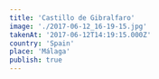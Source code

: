 ```yaml
---
title: 'Castillo de Gibralfaro'
image: './2017-06-12_16-19-15.jpg'
takenAt: '2017-06-12T14:19:15.000Z'
country: 'Spain'
place: 'Málaga'
publish: true
---
```

